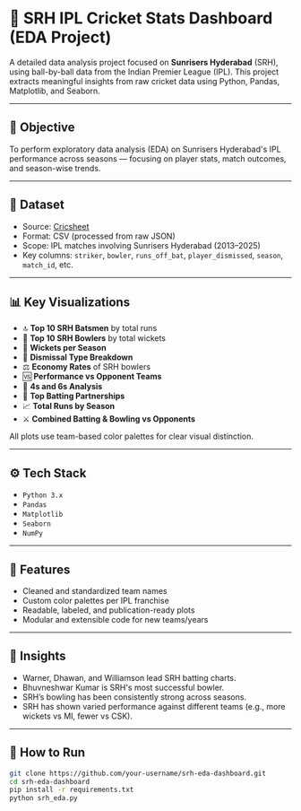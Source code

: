 # 🧡 SRH IPL Cricket Stats Dashboard (EDA Project)

A detailed data analysis project focused on **Sunrisers Hyderabad** (SRH), using ball-by-ball data from the Indian Premier League (IPL). This project extracts meaningful insights from raw cricket data using Python, Pandas, Matplotlib, and Seaborn.

---

## 📌 Objective

To perform exploratory data analysis (EDA) on Sunrisers Hyderabad's IPL performance across seasons — focusing on player stats, match outcomes, and season-wise trends.

---

## 🧩 Dataset

- Source: [Cricsheet](https://cricsheet.org/)
- Format: CSV (processed from raw JSON)
- Scope: IPL matches involving Sunrisers Hyderabad (2013–2025)
- Key columns: `striker`, `bowler`, `runs_off_bat`, `player_dismissed`, `season`, `match_id`, etc.

---

## 📊 Key Visualizations

- 🔝 **Top 10 SRH Batsmen** by total runs
- 🎯 **Top 10 SRH Bowlers** by total wickets
- 📅 **Wickets per Season**
- 🧹 **Dismissal Type Breakdown**
- ⚖️ **Economy Rates** of SRH bowlers
- 🆚 **Performance vs Opponent Teams**
- 🚀 **4s and 6s Analysis**
- 🤝 **Top Batting Partnerships**
- 📈 **Total Runs by Season**
- ⚔️ **Combined Batting & Bowling vs Opponents**

All plots use team-based color palettes for clear visual distinction.

---

## ⚙️ Tech Stack

- `Python 3.x`
- `Pandas`
- `Matplotlib`
- `Seaborn`
- `NumPy`

---

## 🧼 Features

- Cleaned and standardized team names
- Custom color palettes per IPL franchise
- Readable, labeled, and publication-ready plots
- Modular and extensible code for new teams/years

---

## 🧠 Insights

- Warner, Dhawan, and Williamson lead SRH batting charts.
- Bhuvneshwar Kumar is SRH's most successful bowler.
- SRH’s bowling has been consistently strong across seasons.
- SRH has shown varied performance against different teams (e.g., more wickets vs MI, fewer vs CSK).

---

## 📁 How to Run

```bash
git clone https://github.com/your-username/srh-eda-dashboard.git
cd srh-eda-dashboard
pip install -r requirements.txt
python srh_eda.py
